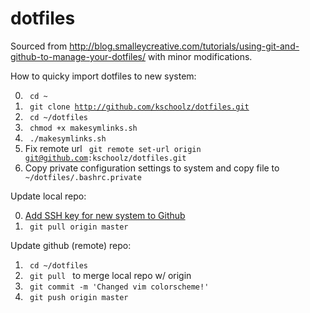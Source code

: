 # dotfiles

Sourced from http://blog.smalleycreative.com/tutorials/using-git-and-github-to-manage-your-dotfiles/ with minor modifications.

How to quicky import dotfiles to new system:

0. <code> cd ~ </code>
1. <code> git clone http://github.com/kschoolz/dotfiles.git </code>
2. <code> cd ~/dotfiles </code>
3. <code> chmod +x makesymlinks.sh </code>
4. <code> ./makesymlinks.sh </code>
5. Fix remote url <code> git remote set-url origin git@github.com:kschoolz/dotfiles.git</code>
6. Copy private configuration settings to system and copy file to <code> ~/dotfiles/.bashrc.private </code>

Update local repo:

0. [Add SSH key for new system to Github](https://help.github.com/articles/generating-ssh-keys/)
1. <code> git pull origin master </code>

Update github (remote) repo:

1. <code> cd ~/dotfiles </code>
1. <code> git pull </code> to merge local repo w/ origin
2. <code> git commit -m 'Changed vim colorscheme!' </code>
3. <code> git push origin master </code>
